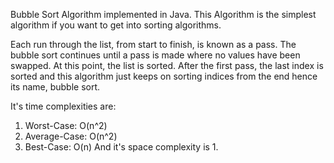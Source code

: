 Bubble Sort Algorithm implemented in Java. This Algorithm is the simplest algorithm if you want to get into sorting algorithms.

Each run through the list, from start to finish, is known as a pass. The bubble sort continues until a pass is made where no values have been swapped. At this point, the list is sorted. After the first pass, the last index is sorted and this algorithm just keeps on sorting indices from the end hence its name, bubble sort.

It's time complexities are:
1. Worst-Case: O(n^2)
2. Average-Case: O(n^2)
3. Best-Case: O(n)
And it's space complexity is 1.
